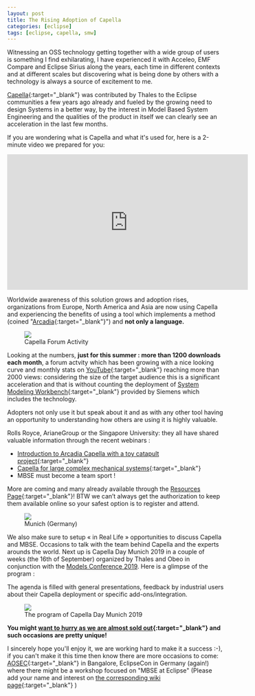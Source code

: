 ```yaml
---
layout: post
title: The Rising Adoption of Capella
categories: [eclipse]
tags: [eclipse, capella, smw]
---
```



Witnessing an OSS technology getting together with a wide group of users is something I find exhilarating, I have experienced it with Acceleo, EMF Compare and Eclipse Sirius along the years, each time in different contexts and at different scales but discovering what is being done by others with a technology is always a source of excitement to me.

[Capella](https://www.polarsys.org/capella/){:target="_blank"}  was contributed by Thales to the Eclipse communities a few years ago already and fueled by the growing need to design Systems in a better way, by the interest in Model Based System Engineering and the qualities of the product in itself we can clearly see an acceleration in the last few months.

If you are wondering what is Capella and what it's used for, here is a 2-minute video we prepared for you:

<iframe width="560" height="315" src="https://www.youtube.com/embed/nv8IOg_xVMs" frameborder="0" allow="accelerometer; autoplay; encrypted-media; gyroscope; picture-in-picture" allowfullscreen></iframe>

Worldwide awareness of this solution grows and adoption rises, organizations from Europe, North America and Asia are now using Capella and experiencing the benefits of using a tool which implements a method (coined "[Arcadia](https://www.polarsys.org/capella/arcadia.html){:target="_blank"}") and **not only a language.**

<figure>
    <a href="{{ site.url }}/images/blog/capelladay2019/forum-activity.png"><img src="{{ site.url }}/images/blog/capelladay2019/forum-activity.png"></a>  
    <figcaption>Capella Forum Activity</figcaption>
</figure>

Looking at the numbers, **just for this summer : more than 1200 downloads each month**, a forum actvity which has been growing with a nice looking curve and monthly stats on [YouTube](https://www.youtube.com/channel/UCfgwbb2h10V3tgJ59sbGBnQ/videos){:target="_blank"} reaching more than 2000 views: considering the size of the target audience this is a significant acceleration and that is without counting the deployment of [System Modeling Workbench](https://www.plm.automation.siemens.com/global/en/products/collaboration/product-architecture.html){:target="_blank"} provided by Siemens which includes the technology.

Adopters not only use it but speak about it and as with any other tool having an opportunity to understanding how others are using it is highly valuable.

Rolls Royce, ArianeGroup or the Singapore University: they all have shared valuable information through the recent webinars :
* [Introduction to Arcadia Capella with a toy catapult project](https://fr.slideshare.net/Obeo_corp/webinar-july-2019-introduction-to-capella-and-arcadia-with-a-simple-system){:target="_blank"}
* [Capella for large complex mechanical systems](https://www.youtube.com/watch?v=njW_zdE_FzI){:target="_blank"}
* MBSE must become a team sport !

More are coming and many already available through the [Resources Page](https://www.polarsys.org/capella/resources.html){:target="_blank"}! BTW we can’t always get the authorization to keep them available online so your safest option is to register and attend.

<figure>
    <a href="https://polarsys.org/capella/capella_day_munich_2019.html"><img src="{{ site.url }}/images/blog/capelladay2019/munich.jpg"></a>  
    <figcaption>Munich (Germany)</figcaption>
</figure>


We also make sure to setup « in Real Life » opportunities to discuss Capella and MBSE. Occasions to talk with the team behind Capella and the experts arounds the world. Next up is Capella Day Munich 2019 in a couple of weeks (the 16th of September) organized by Thales and Obeo in conjunction with the  [Models Conference 2019](https://modelsconf19.org/). Here is a glimpse of the program :

The agenda is filled with general presentations, feedback by industrial users about their Capella deployment or specific add-ons/integration.

<figure>
    <a href="https://polarsys.org/capella/capella_day_munich_2019.html#program"><img src="{{ site.url }}/images/blog/capelladay2019/program.png"></a>  
    <figcaption>The program of Capella Day Munich 2019</figcaption>
</figure>

**You might [want to hurry as we are almost sold out](https://polarsys.org/capella/capella_day_munich_2019.html){:target="_blank"} and such occasions are pretty unique!**

I sincerely hope you'll enjoy it, we are working hard to make it a success :-), if you can't make it this time then know there are more occasions to come: [AOSEC](https://www.incose.org/events-and-news/search-events/2019/10/17/default-calendar/asia-oceania-systems-engineering-conference-2019---call-for-papers){:target="_blank"} in Bangalore, EclipseCon in Germany (again!) where there might be a workshop focused on "MBSE at Eclipse" (Please add your name and interest on [the corresponding wiki page](https://wiki.eclipse.org/ECE2019_MBSE_at_Eclipse){:target="_blank"} )

